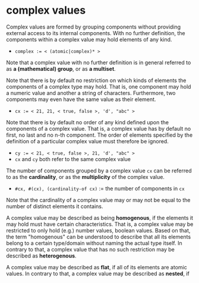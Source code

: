 
# complex values

Complex values are formed by grouping components without providing external
access to its internal components. With no further definition, the components
within a complex value may hold elements of any kind.

* `complex := < (atomic|complex)* >`

Note that a complex value with no further definition is in general referred
to as **a (mathematical) group**, or as **a multiset**.

Note that there is by default no restriction on which kinds of elements the
components of a complex type may hold. That is, one component may hold a
numeric value and another a string of characters. Furthermore, two components
may even have the same value as their element.

* `cx := < 21, 21, < true, false >, 'd', "abc" >`

Note that there is by default no order of any kind defined upon the components
of a complex value. That is, a complex value has by default no first, no last
and no n-th component. The order of elements specified by the definition of a
particular complex value must therefore be ignored.

* `cy := < 21, < true, false >, 21, 'd', "abc" >`
* `cx` and `cy` both refer to the same complex value

The number of components grouped by a complex value `cx` can be referred to
as the **cardinality**, or as the **multiplicity** of the complex value.

* `#cx, #(cx), (cardinality-of cx)` := the number of components in `cx`

Note that the cardinality of a complex value may or may not be equal to the
number of distinct elements it contains.

A complex value may be described as being **homogenous**, if the elements it
may hold must have certain characteristics. That is, a complex value may be
restricted to only hold (e.g.) number values, boolean values. Based on that,
the term "homogenous" can be understood to describe that all its elements
belong to a certain type/domain without naming the actual type itself. In
contrary to that, a complex value that has no such restriction may be described
as **heterogenous**.

A complex value may be described as **flat**, if all of its elements are atomic
values. In contrary to that, a complex value may be described as **nested**, if


